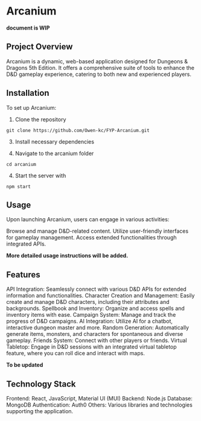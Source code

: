 # Arcanium

**document is WIP**

## Project Overview

Arcanium is a dynamic, web-based application designed for Dungeons & Dragons 5th Edition. It offers a comprehensive suite of tools to enhance the D&D gameplay experience, catering to both new and experienced players.

## Installation

To set up Arcanium:

1. Clone the repository
```
git clone https://github.com/Owen-kc/FYP-Arcanium.git
```

3. Install necessary dependencies

4. Navigate to the arcanium folder

```
cd arcanium
```

4. Start the server with
```
npm start
```

## Usage
Upon launching Arcanium, users can engage in various activities:

Browse and manage D&D-related content.
Utilize user-friendly interfaces for gameplay management.
Access extended functionalities through integrated APIs.

**More detailed usage instructions will be added.**

## Features
API Integration: Seamlessly connect with various D&D APIs for extended information and functionalities.
Character Creation and Management: Easily create and manage D&D characters, including their attributes and backgrounds.
Spellbook and Inventory: Organize and access spells and inventory items with ease.
Campaign System: Manage and track the progress of D&D campaigns.
AI Integration: Utilize AI for a chatbot, interactive dungeon master and more.
Random Generation: Automatically generate items, monsters, and characters for spontaneous and diverse gameplay.
Friends System: Connect with other players or friends.
Virtual Tabletop: Engage in D&D sessions with an integrated virtual tabletop feature, where you can roll dice and interact with maps.

**To be updated**

## Technology Stack
Frontend: React, JavaScript, Material UI (MUI)
Backend: Node.js
Database: MongoDB
Authentication: Auth0
Others: Various libraries and technologies supporting the application.
